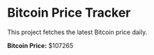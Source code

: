 # Bitcoin Price Tracker

This project fetches the latest Bitcoin price daily.

**Bitcoin Price:** $107265

